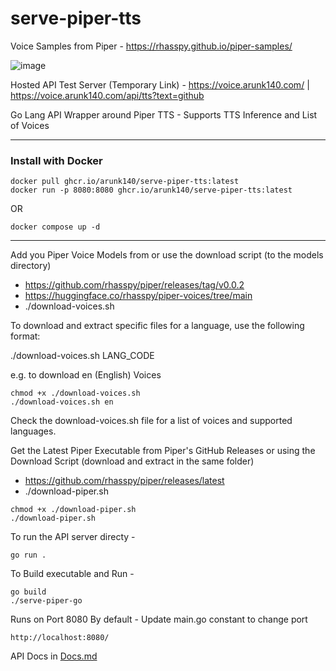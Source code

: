 # serve-piper-tts

Voice Samples from Piper - https://rhasspy.github.io/piper-samples/

![image](https://github.com/arunk140/serve-piper-tts/assets/8670239/b0c7e4cf-d3cd-42f1-bb29-46674a762e45)

Hosted API Test Server (Temporary Link) - https://voice.arunk140.com/ | https://voice.arunk140.com/api/tts?text=github

Go Lang API Wrapper around Piper TTS - Supports TTS Inference and List of Voices

---

### Install with Docker

```
docker pull ghcr.io/arunk140/serve-piper-tts:latest
docker run -p 8080:8080 ghcr.io/arunk140/serve-piper-tts:latest
```

OR

```
docker compose up -d
```

---

Add you Piper Voice Models from or use the download script (to the models directory)

- https://github.com/rhasspy/piper/releases/tag/v0.0.2
- https://huggingface.co/rhasspy/piper-voices/tree/main
- ./download-voices.sh

To download and extract specific files for a language, use the following format:

./download-voices.sh LANG_CODE

e.g. to download en (English) Voices

```
chmod +x ./download-voices.sh
./download-voices.sh en
```

Check the download-voices.sh file for a list of voices and supported languages.

Get the Latest Piper Executable from Piper's GitHub Releases or using the Download Script (download and extract in the same folder)

- https://github.com/rhasspy/piper/releases/latest
- ./download-piper.sh

```
chmod +x ./download-piper.sh
./download-piper.sh
```

To run the API server directy -

```
go run .
```

To Build executable and Run -

```
go build
./serve-piper-go
```

Runs on Port 8080 By default - Update main.go constant to change port

```
http://localhost:8080/
```

API Docs in [Docs.md](Docs.md)

